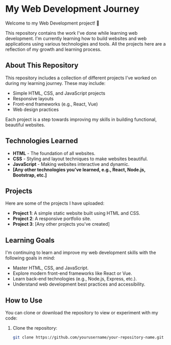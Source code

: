 # My Web Development Journey

Welcome to my Web Development project! 🎉

This repository contains the work I've done while learning web development. I'm currently learning how to build websites and web applications using various technologies and tools. All the projects here are a reflection of my growth and learning process.

## About This Repository

This repository includes a collection of different projects I’ve worked on during my learning journey. These may include:

- Simple HTML, CSS, and JavaScript projects
- Responsive layouts
- Front-end frameworks (e.g., React, Vue)
- Web design practices

Each project is a step towards improving my skills in building functional, beautiful websites.

## Technologies Learned

- **HTML** - The foundation of all websites.
- **CSS** - Styling and layout techniques to make websites beautiful.
- **JavaScript** - Making websites interactive and dynamic.
- **[Any other technologies you've learned, e.g., React, Node.js, Bootstrap, etc.]**

## Projects

Here are some of the projects I have uploaded:

- **Project 1**: A simple static website built using HTML and CSS.
- **Project 2**: A responsive portfolio site.
- **Project 3**: [Any other projects you've created]

## Learning Goals

I'm continuing to learn and improve my web development skills with the following goals in mind:

- Master HTML, CSS, and JavaScript.
- Explore modern front-end frameworks like React or Vue.
- Learn back-end technologies (e.g., Node.js, Express, etc.).
- Understand web development best practices and accessibility.

## How to Use

You can clone or download the repository to view or experiment with my code:

1. Clone the repository:
   ```bash
   git clone https://github.com/yourusername/your-repository-name.git
